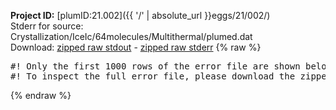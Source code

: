 **Project ID:** [plumID:21.002]({{ '/' | absolute_url }}eggs/21/002/)  
Stderr for source:  Crystallization/IceIc/64molecules/Multithermal/plumed.dat   
Download: [zipped raw stdout](plumed.dat.plumed_master.stdout.txt.zip) - [zipped raw stderr](plumed.dat.plumed_master.stderr.txt.zip) 
{% raw %}
<pre>
#! Only the first 1000 rows of the error file are shown below
#! To inspect the full error file, please download the zipped raw stderr file above
</pre>
{% endraw %}
